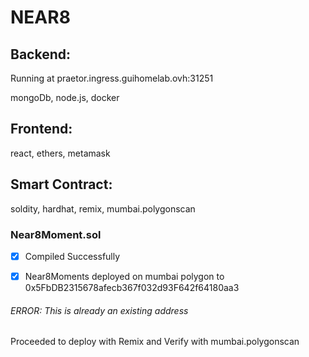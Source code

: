 # NEAR8

## Backend:

Running at praetor.ingress.guihomelab.ovh:31251

mongoDb, node.js, docker

## Frontend:

react, ethers, metamask

## Smart Contract:

soldity, hardhat, remix, mumbai.polygonscan

### Near8Moment.sol

- [x] Compiled Successfully

- [x] Near8Moments deployed on mumbai polygon to 0x5FbDB2315678afecb367f032d93F642f64180aa3

###### ERROR: This is already an existing address

Proceeded to deploy with Remix and Verify with mumbai.polygonscan
